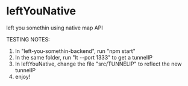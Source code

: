 # leftYouNative
left you somethin using native map API

TESTING NOTES:

1) In "left-you-somethin-backend", run "npm start"
2) In the same folder, run "lt --port 1333" to get a tunnelIP
3) In leftYouNative, change the file "src/TUNNELIP" to reflect the new tunnelIP
4) enjoy!
